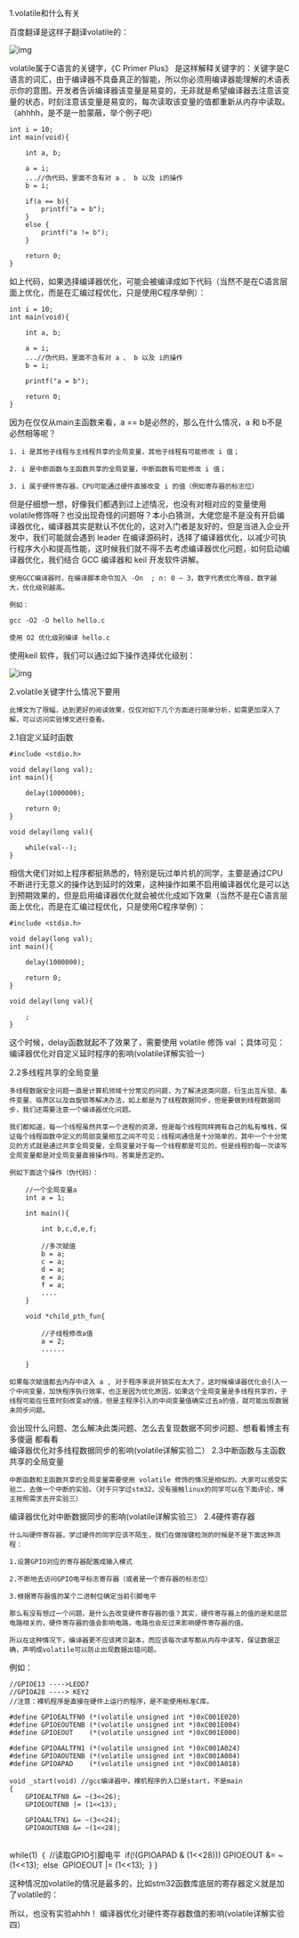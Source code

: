 1.volatile和什么有关

百度翻译是这样子翻译volatile的：

![img](C%E8%AF%AD%E8%A8%80volatile%E5%85%B3%E9%94%AE%E5%AD%97%E8%AF%A6%E8%A7%A3.assets/20191031161908405.png)

volatile属于C语言的关键字，《C Primer Plus》 是这样解释关键字的：关键字是C语言的词汇，由于编译器不具备真正的智能，所以你必须用编译器能理解的术语表示你的意图。开发者告诉编译器该变量是易变的，无非就是希望编译器去注意该变量的状态，时刻注意该变量是易变的，每次读取该变量的值都重新从内存中读取。（ahhhh，是不是一脸蒙蔽，举个例子吧）

    int i = 10;
    int main(void){
     
        int a, b;
     
        a = i;
        ...//伪代码，里面不含有对 a 、 b 以及 i的操作
        b = i;
     
        if(a == b){
            printf("a = b");
        }
        else {
            printf("a != b");
        }
        
        return 0;
    }

如上代码，如果选择编译器优化，可能会被编译成如下代码（当然不是在C语言层面上优化，而是在汇编过程优化，只是使用C程序举例）：

    int i = 10;
    int main(void){
     
        int a, b;
     
        a = i;
        ...//伪代码，里面不含有对 a 、 b 以及 i的操作
        b = i;
     
        printf("a = b");
       
        return 0;
    }

因为在仅仅从main主函数来看，a == b是必然的，那么在什么情况，a 和 b不是必然相等呢？

    1. i 是其他子线程与主线程共享的全局变量，其他子线程有可能修改 i 值；
    
    2. i 是中断函数与主函数共享的全局变量，中断函数有可能修改 i 值；
    
    3. i 属于硬件寄存器，CPU可能通过硬件直接改变 i 的值（例如寄存器的标志位）

但是仔细想一想，好像我们都遇到过上述情况，也没有对相对应的变量使用volatile修饰呀？也没出现奇怪的问题呀？本小白猜测，大佬您是不是没有开启编译器优化，编译器其实是默认不优化的，这对入门者是友好的，但是当进入企业开发中，我们可能就会遇到 leader 在编译源码时，选择了编译器优化，以减少可执行程序大小和提高性能，这时候我们就不得不去考虑编译器优化问题，如何启动编译器优化，我们结合 GCC 编译器和 keil 开发软件讲解。
```
使用GCC编译器时，在编译脚本命令加入 -On  ; n: 0 ~ 3，数字代表优化等级，数字越大，优化级别越高。

例如：

gcc -O2 -O hello hello.c

使用 O2 优化级别编译 hello.c 
```

使用keil 软件，我们可以通过如下操作选择优化级别：

![img](C%E8%AF%AD%E8%A8%80volatile%E5%85%B3%E9%94%AE%E5%AD%97%E8%AF%A6%E8%A7%A3.assets/watermark,type_ZmFuZ3poZW5naGVpdGk,shadow_10,text_aHR0cHM6Ly9ibG9nLmNzZG4ubmV0L3dlaXhpbl8zODgxNTk5OA==,size_16,color_FFFFFF,t_70.png)

2.volatile关键字什么情况下要用

    此博文为了限幅，达到更好的阅读效果，仅仅对如下几个方面进行简单分析，如需更加深入了解，可以访问实验博文进行查看。

2.1自定义延时函数

    #include <stdio.h>
     
    void delay(long val);
    int main(){
    					
    	delay(1000000);
     
    	return 0;
    }
     
    void delay(long val){
     
    	while(val--);
    }

相信大佬们对如上程序都挺熟悉的，特别是玩过单片机的同学，主要是通过CPU不断进行无意义的操作达到延时的效果，这种操作如果不启用编译器优化是可以达到预期效果的，但是启用编译器优化就会被优化成如下效果（当然不是在C语言层面上优化，而是在汇编过程优化，只是使用C程序举例）：

    #include <stdio.h>
     
    void delay(long val);
    int main(){
    					
    	delay(1000000);
     
    	return 0;
    }
     
    void delay(long val){
     
    	;
    }

这个时候，delay函数就起不了效果了，需要使用 volatile 修饰 val ；具体可见：
编译器优化对自定义延时程序的影响(volatile详解实验一)


2.2多线程共享的全局变量

    多线程数据安全问题一直是计算机领域十分常见的问题，为了解决这类问题，衍生出互斥锁、条件变量、临界区以及自旋锁等解决办法，如上都是为了线程数据同步，但是要做到线程数据同步，我们还需要注意一个编译器优化问题。
    
    我们都知道，每一个线程虽然共享一个进程的资源，但是每个线程同样拥有自己的私有堆栈，保证每个线程函数中定义的局部变量相互之间不可见；线程间通信是十分简单的，其中一个十分常见的方式就是通过共享全局变量，全局变量对于每一个线程都是可见的，但是线程的每一次读写全局变量都是对全局变量直接操作吗，答案是否定的。
    
    例如下面这个操作（伪代码）：
    
        //一个全局变量a
        int a = 1;
         
        int main(){
         
            int b,c,d,e,f;
            
            //多次赋值
            b = a;
            c = a;
            d = a;
            e = a;
            f = a;
            ....
        }
         
        void *child_pth_fun{
         
            //子线程修改a值
            a = 2;
            ......
         
        }
    
    如果每次赋值都去内存中读入 a , 对于程序来说开销实在太大了，这时候编译器优化会引入一个中间变量，加快程序执行效率，也正是因为优化原因，如果这个全局变量是多线程共享的，子线程可能在任意时刻改变a的值，但是主程序引入的中间变量值确实过去a的值，就可能出现数据未同步问题。

会出现什么问题、怎么解决此类问题、怎么去复现数据不同步问题、想看看博主有多傻逼 都看看   
编译器优化对多线程数据同步的影响(volatile详解实验二）
2.3中断函数与主函数共享的全局变量

    中断函数和主函数共享的全局变量需要使用 volatile 修饰的情况是相似的。大家可以感受实验二，去做一个中断的实验。（对于只学过stm32，没有接触linux的同学可以在下面评论，博主按照需求去开实验三）

编译器优化对中断数据同步的影响(volatile详解实验三）
2.4硬件寄存器

    什么叫硬件寄存器，学过硬件的同学应该不陌生，我们在做按键检测的时候是不是下面这种流程：
    
    1.设置GPIO对应的寄存器配置成输入模式 
    
    2.不断地去访问GPIO电平标志寄存器（或者是一个寄存器的标志位）
    
    3.根据寄存器值的某个二进制位确定当前引脚电平
    
    那么有没有想过一个问题，是什么去改变硬件寄存器的值？其实，硬件寄存器上的值的是和底层电路相关的，硬件寄存器的值会影响电路，电路也会反过来影响硬件寄存器的值。
    
    所以在这种情况下，编译器更不应该拷贝副本，而应该每次读写都从内存中读写，保证数据正确，声明成volatile可以防止出现数据出错问题。

例如：

    //GPIOE13 ---->LEDD7
    //GPIOA28 ----> KEY2
    //注意：裸机程序是直接在硬件上运行的程序，是不能使用标准C库。
     
    #define GPIOEALTFN0 (*(volatile unsigned int *)0xC001E020)
    #define GPIOEOUTENB (*(volatile unsigned int *)0xC001E004)
    #define GPIOEOUT	(*(volatile unsigned int *)0xC001E000)
     
    #define GPIOAALTFN1 (*(volatile unsigned int *)0xC001A024)
    #define GPIOAOUTENB (*(volatile unsigned int *)0xC001A004)
    #define GPIOAPAD	(*(volatile unsigned int *)0xC001A018)
     
    void _start(void) //gcc编译器中，裸机程序的入口是start，不是main
    {
    	GPIOEALTFN0 &= ~(3<<26);
    	GPIOEOUTENB |= (1<<13);
    	
    	GPIOAALTFN1 &= ~(3<<24);
    	GPIOAOUTENB &= ~(1<<28);


​     
​    	while(1)
​    	{
​    		//读取GPIO引脚电平
​    		if(!(GPIOAPAD & (1<<28)))
​    			GPIOEOUT &= ~(1<<13);
​    		else
​    			GPIOEOUT |= (1<<13);
​    	}
​    }

这种情况加volatile的情况是最多的，比如stm32函数库底层的寄存器定义就是加了volatile的：

所以，也没有实验ahhh！
编译器优化对硬件寄存器数值的影响(volatile详解实验四）